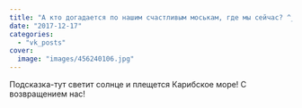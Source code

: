 ```yaml
---
title: "А кто догадается по нашим счастливым моськам, где мы сейчас? ^__^"
date: "2017-12-17"
categories: 
  - "vk_posts"
cover:
  image: "images/456240106.jpg"
---
```


Подсказка-тут светит солнце и плещется Карибское море! С возвращением нас!
